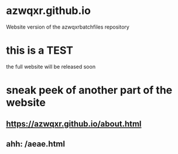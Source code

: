 # azwqxr.github.io
Website version of the azwqxrbatchfiles repository
# this is a TEST
the full website will be released soon
# sneak peek of another part of the website
  https://azwqxr.github.io/about.html
---
ahh: /aeae.html
---
